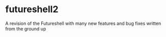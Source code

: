 futureshell2
============

A revision of the Futureshell with many new features and bug fixes written from the ground up
